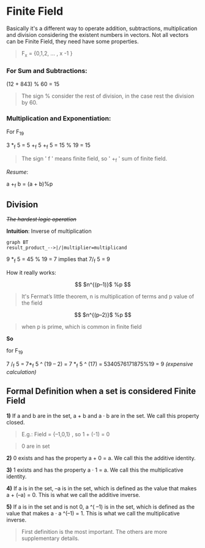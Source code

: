 # Finite Field

Basically it's a different way to operate addition, subtractions, multiplication and division considering the existent numbers in vectors. Not all vectors can be Finite Field, they need have some properties. 

> F<sub>x</sub>  = {0,1,2, ... , x -1 } 

### For **Sum** and **Subtractions**:

(12 + 843) % 60 = 15

> The sign % consider the rest of division, in the case rest the division by 60. 

### **Multiplication** and **Exponentiation**:

For F<sub>19</sub>   

3 *<sub>f</sub> 5 = 5 +<sub>f</sub> 5 +<sub>f</sub>  5 = 15 % 19 = 15

> The sign ' f ' means finite field, so ' +<sub>f</sub> ' sum of finite field.


*Resume*: 

  a +<sub>f</sub> b = (a + b)%p

## Division
~~*The hardest logic operation*~~

**Intuition**: Inverse of multiplication

```mermaid 
graph BT 
result_product_-->|/|multiplier=multiplicand 

```

9 *<sub>f</sub> 5 =  45 % 19  = 7     implies that     7/<sub>f</sub> 5 = 9 


How it really works:

```math

$n^{(p–1)}$ %p

```  

> It's Fermat’s little theorem, n is multiplication of terms and p value of the field 

```math

$n^{(p–2)}$ %p

``` 

> when p is prime, which is common in finite field

**So**

for F<sub>19</sub>

7 /<sub>f</sub> 5 = 7*<sub>f</sub> 5 ^ (19 – 2) = 7 *<sub>f</sub> 5  ^ (17) = 5340576171875%19 = 9   *(expensive calculation)*



## Formal Definition when a set is considered Finite Field

**1)** If a and b are in the set, a + b and a ⋅ b are in the set. We call this property closed. 

> E.g.: Field =  {–1,0,1} , so 1 + (-1) = 0  

> 0 are in set

**2)** 0 exists and has the property a + 0 = a. We call this the additive identity. 

**3)**  1 exists and has the property a ⋅ 1 = a. We call this the multiplicative identity. 

**4)** If a is in the set, –a is in the set, which is defined as the value that makes a + (–a) = 0. This is what we call the additive inverse.

**5)** If a is in the set and is not 0, a ^( –1) is in the set, which is defined as the value that makes a ⋅ a ^(–1) = 1. This is what we call the multiplicative inverse.   

>  First definition is the most important. The others are more supplementary details.


